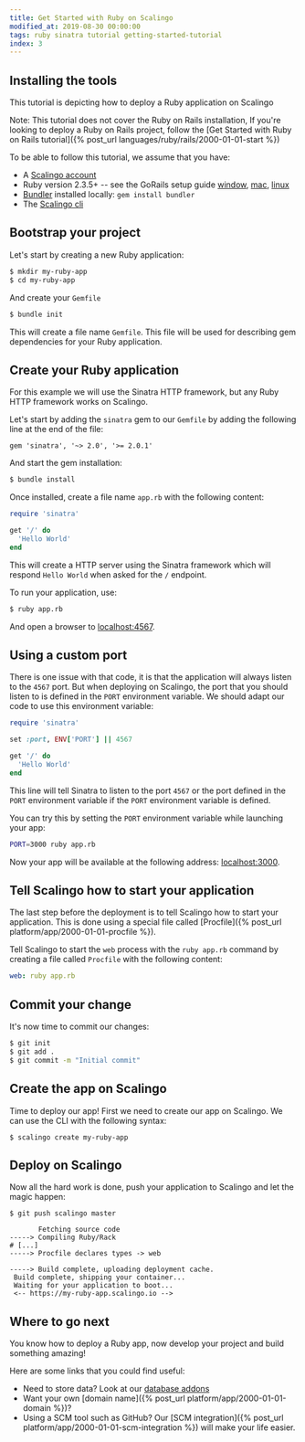 ```yaml
---
title: Get Started with Ruby on Scalingo
modified_at: 2019-08-30 00:00:00
tags: ruby sinatra tutorial getting-started-tutorial
index: 3
---
```


## Installing the tools

This tutorial is depicting how to deploy a Ruby application on Scalingo

<aside class="note" markdown="1">
Note: This tutorial does not cover the Ruby on Rails installation, If you're looking to deploy a Ruby on Rails project, follow the [Get Started with Ruby on Rails tutorial]({% post_url languages/ruby/rails/2000-01-01-start %})
</aside>

To be able to follow this tutorial, we assume that you have:

* A [Scalingo account](https://scalingo.com/users/signup)
* Ruby version 2.3.5+ -- see the GoRails setup guide
  [window](https://gorails.com/setup/windows/10),
  [mac](https://gorails.com/setup/osx/10.13-high-sierra),
  [linux](https://gorails.com/setup/ubuntu/17.10)
* [Bundler](http://bundler.io/) installed locally: `gem install bundler`
* The [Scalingo cli](http://cli.scalingo.com/)

## Bootstrap your project

Let's start by creating a new Ruby application:

```bash
$ mkdir my-ruby-app
$ cd my-ruby-app
```

And create your `Gemfile`

```bash
$ bundle init
```

This will create a file name `Gemfile`. This file will be used for describing gem dependencies for
your Ruby application.


## Create your Ruby application

<aside class="note" markdown="1">
For this example we will use the Sinatra HTTP framework, but any Ruby HTTP framework works on
Scalingo.
</aside>

Let's start by adding the `sinatra` gem to our `Gemfile` by adding the following line at the end of the file:
```Gemfile
gem 'sinatra', '~> 2.0', '>= 2.0.1'
```

And start the gem installation:

```bash
$ bundle install
```

Once installed, create a file name `app.rb` with the following content:

```ruby
require 'sinatra'

get '/' do
  'Hello World'
end
```

This will create a HTTP server using the Sinatra framework which will respond `Hello World` when asked for the `/` endpoint.

To run your application, use:

```bash
$ ruby app.rb
```

And open a browser to [localhost:4567](http://localhost:4567).

## Using a custom port

There is one issue with that code, it is that the application will always listen to the `4567` port.
But when deploying on Scalingo, the port that you should listen to is defined in the `PORT`
environment variable. We should adapt our code to use this environment variable:

```ruby
require 'sinatra'

set :port, ENV['PORT'] || 4567

get '/' do
  'Hello World'
end
```

This line will tell Sinatra to listen to the port `4567` or the port defined in the `PORT` environment variable if the `PORT` environment variable is defined.

You can try this by setting the `PORT` environment variable while launching your app:

```bash
PORT=3000 ruby app.rb
```

Now your app will be available at the following address: [localhost:3000](http://localhost:3000).

## Tell Scalingo how to start your application

The last step before the deployment is to tell Scalingo how to start your application.
This is done using a special file called [Procfile]({% post_url platform/app/2000-01-01-procfile %}).

Tell Scalingo to start the `web` process with the `ruby app.rb` command by creating a file called
`Procfile` with the following content:

```yaml
web: ruby app.rb
```

## Commit your change

It's now time to commit our changes:

```bash
$ git init
$ git add .
$ git commit -m "Initial commit"
```

## Create the app on Scalingo

Time to deploy our app! First we need to create our app on Scalingo. We can use the CLI with the
following syntax:

```
$ scalingo create my-ruby-app
```

## Deploy on Scalingo

Now all the hard work is done, push your application to Scalingo and let the magic happen:

```
$ git push scalingo master

       Fetching source code
-----> Compiling Ruby/Rack
# [...]
-----> Procfile declares types -> web

-----> Build complete, uploading deployment cache.
 Build complete, shipping your container...
 Waiting for your application to boot...
 <-- https://my-ruby-app.scalingo.io -->
```

## Where to go next

You know how to deploy a Ruby app, now develop your project and build something amazing!

Here are some links that you could find useful:

* Need to store data? Look at our [database
  addons](https://scalingo.com/databases)
* Want your own [domain name]({% post_url platform/app/2000-01-01-domain %})?
* Using a SCM tool such as GitHub? Our [SCM integration]({% post_url
  platform/app/2000-01-01-scm-integration %}) will make your life easier.
